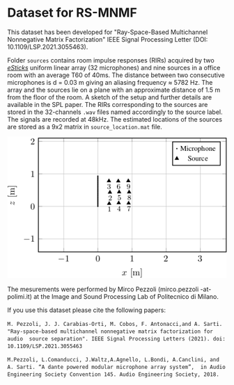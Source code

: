 # Dataset for RS-MNMF

This dataset has been developed for "Ray-Space-Based Multichannel Nonnegative Matrix Factorization" IEEE Signal Processing Letter (DOI: 10.1109/LSP.2021.3055463).

Folder ``sources`` contains room impulse responses (RIRs) acquired by two [_eSticks_] uniform linear array (32 microphones) and nine sources in a office room with an average T60 of 40ms.
The distance between two consecutive microphones is d = 0.03 m giving an aliasing frequency ≈ 5782 Hz.
The array and the sources lie on a plane with an approximate distance of 1.5 m from the floor of the room. 
A sketch of the setup and further details are available in the SPL paper.
The RIRs corresponding to the sources are stored in the 32-channels ``.wav`` files named accordingly to the source label. 
The signals are recorded at 48kHz.
The estimated locations of the sources are stored as a 9x2 matrix in ``source_location.mat`` file.

![A test image](../images/office_setup.png)

The mesurements were performed by Mirco Pezzoli (mirco.pezzoli -at- polimi.it) at the Image and Sound Processing Lab of Politecnico di Milano. 

If you use this dataset please cite the following papers:

``
M. Pezzoli, J. J. Carabias-Orti, M. Cobos, F. Antonacci,and A. Sarti. 
"Ray-space-based multichannel nonnegative matrix factorization for audio 
source separation". IEEE Signal Processing Letters (2021).
doi: 10.1109/LSP.2021.3055463
``

``
M.Pezzoli, L.Comanducci, J.Waltz,A.Agnello, L.Bondi, A.Canclini, and A. Sarti.
“A dante powered modular microphone array system”, 
in Audio Engineering Society Convention 145. Audio Engineering Society, 2018.
`` 



[_eSticks_]: https://github.com/polimi-ispl/ebeamer